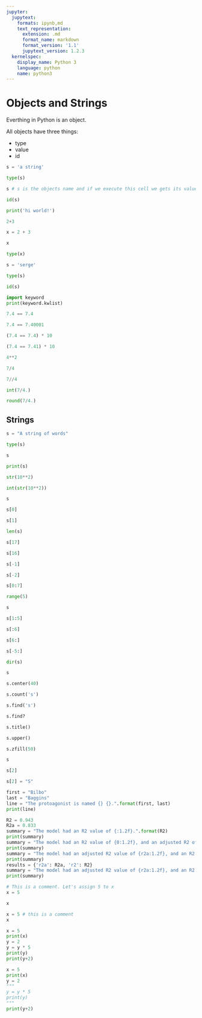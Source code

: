 ```yaml
---
jupyter:
  jupytext:
    formats: ipynb,md
    text_representation:
      extension: .md
      format_name: markdown
      format_version: '1.1'
      jupytext_version: 1.2.3
  kernelspec:
    display_name: Python 3
    language: python
    name: python3
---
```


# Objects and Strings

Everthing in Python is an object.

All objects have three things:
- type
- value
- id

```python
s = 'a string'
```

```python
type(s)
```

```python
s # s is the objects name and if we execute this cell we gets its value
```

```python
id(s)
```

```python
print('hi world!')
```

```python
2+3
```

```python
x = 2 + 3
```

```python
x
```

```python
type(x)
```

```python
s = 'serge'
```

```python
type(s)
```

```python
id(s)
```

```python
import keyword
print(keyword.kwlist)
```

```python
7.4 == 7.4
```

```python
7.4 == 7.40001
```

```python
(7.4 == 7.4) * 10
```

```python
(7.4 == 7.41) * 10
```

```python
4**2
```

```python
7/4
```

```python
7//4
```

```python
int(7/4.)
```

```python
round(7/4.)
```

## Strings

```python
s = "A string of words"
```

```python
type(s)
```

```python
s
```

```python
print(s)
```

```python
str(10**2)
```

```python
int(str(10**2))
```

```python
s
```

```python
s[0]
```

```python
s[1]
```

```python
len(s)
```

```python
s[17]
```

```python
s[16]
```

```python
s[-1]
```

```python
s[-2]
```

```python
s[0:7]
```

```python
range(5)
```

```python
s
```

```python
s[1:5]
```

```python
s[:6]
```

```python
s[6:]
```

```python
s[-5:]
```

```python
dir(s)
```

```python
s
```

```python
s.center(40)
```

```python
s.count('s')
```

```python
s.find('s')
```

```python
s.find?
```

```python
s.title()
```

```python
s.upper()
```

```python
s.zfill(50)
```

```python
s
```

```python
s[2]
```

```python
s[2] = "S"
```

```python
first = "Bilbo"
last = "Baggins"
line = "The protoagonist is named {} {}.".format(first, last)
print(line)
```

```python
R2 = 0.943
R2a = 0.833
summary = "The model had an R2 value of {:1.2f}.".format(R2)
print(summary)
summary = "The model had an R2 value of {0:1.2f}, and an adjusted R2 of {1:1.3f}.".format(R2, R2a)
print(summary)
summary = "The model had an adjusted R2 value of {r2a:1.2f}, and an R2 of {r2:1.3f}.".format(r2=R2, r2a=R2a)
print(summary)
results = {'r2a': R2a, 'r2': R2}
summary = "The model had an adjusted R2 value of {r2a:1.2f}, and an R2 of {r2:1.3f}.".format(**results)
print(summary)
```

```python
# This is a comment. Let's assign 5 to x
x = 5
```

```python
x
```

```python
x = 5 # this is a comment
x
```

```python
x = 5
print(x)
y = 2
y = y * 5
print(y)
print(y+2)
```

```python
x = 5
print(x)
y = 2
"""
y = y * 5
print(y)
"""
print(y+2)
```
